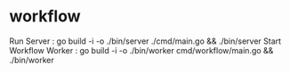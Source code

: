 # workflow

Run Server : go build -i -o ./bin/server ./cmd/main.go && ./bin/server
Start Workflow Worker : go build -i -o ./bin/worker cmd/workflow/main.go && ./bin/worker
